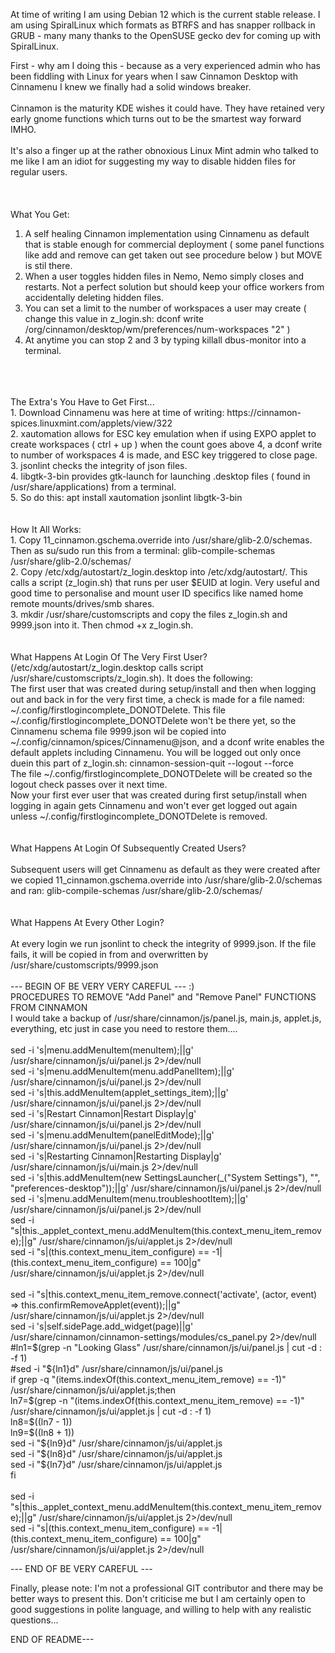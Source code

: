 At time of writing I am using Debian 12 which is the current stable release. I am using SpiralLinux which formats as BTRFS and has snapper rollback in GRUB - many many thanks to the OpenSUSE gecko dev for coming up with SpiralLinux.

First - why am I doing this - because as a very experienced admin who has been fiddling with Linux for years when I saw Cinnamon Desktop with Cinnamenu I knew we finally had a solid windows breaker.<br><br>
Cinnamon is the maturity KDE wishes it could have. They have retained very early gnome functions which turns out to be the smartest way forward IMHO.<br><br>
It's also a finger up at the rather obnoxious Linux Mint admin who talked to me like I am an idiot for suggesting my way to disable hidden files for regular users.<br>
<br>
<br>
<br>
What You Get:
<br>
1. A self healing Cinnamon implementation using Cinnamenu as default that is stable enough for commercial deployment ( some panel functions like add and remove can get taken out see procedure below ) but MOVE is stil there.<br>
2. When a user toggles hidden files in Nemo, Nemo simply closes and restarts. Not a perfect solution but should keep your office workers from accidentally deleting hidden files.<br>
3. You can set a limit to the number of workspaces a user may create ( change this value in z_login.sh: dconf write /org/cinnamon/desktop/wm/preferences/num-workspaces "2" )<br>
4. At anytime you can stop 2 and 3 by typing killall dbus-monitor into a terminal.<br>
<br>
<br>
<br>
The Extra's You Have to Get First...
<br>
1. Download Cinnamenu was here at time of writing: https://cinnamon-spices.linuxmint.com/applets/view/322<br>
2. xautomation allows for ESC key emulation when if using EXPO applet to create workspaces ( ctrl + up ) when the count goes above 4, a dconf write to number of workspaces 4 is made, and ESC key triggered to close page.<br>
3. jsonlint checks the integrity of json files.<br>
4. libgtk-3-bin provides gtk-launch for launching .desktop files ( found in /usr/share/applications) from a terminal.<br>
5. So do this: apt install xautomation jsonlint libgtk-3-bin
<br>
<br>
<br>
How It All Works:
<br>
1. Copy 11_cinnamon.gschema.override into /usr/share/glib-2.0/schemas. Then as su/sudo run this from a terminal: glib-compile-schemas /usr/share/glib-2.0/schemas/<br>
2. Copy /etc/xdg/autostart/z_login.desktop into /etc/xdg/autostart/. This calls a script (z_login.sh) that runs per user $EUID at login. Very useful and good time to personalise and mount user ID specifics like named home remote mounts/drives/smb shares.<br>
3. mkdir /usr/share/customscripts and copy the files z_login.sh and 9999.json into it. Then chmod +x z_login.sh.
<br>
<br>
<br>
What Happens At Login Of The Very First User? (/etc/xdg/autostart/z_login.desktop calls script /usr/share/customscripts/z_login.sh). It does the following:
<br>
The first user that was created during setup/install and then when logging out and back in for the very first time, a check is made for a file named: ~/.config/firstlogincomplete_DONOTDelete.
This file ~/.config/firstlogincomplete_DONOTDelete won't be there yet, so the Cinnamenu schema file 9999.json wil be copied into ~/.config/cinnamon/spices/Cinnamenu@json, and a dconf write enables the default applets including Cinnamenu.
You will be logged out only once duein this part of z_login.sh: cinnamon-session-quit --logout --force <br>
The file ~/.config/firstlogincomplete_DONOTDelete will be created so the logout check passes over it next time.<br>
Now your first ever user that was created during first setup/install when logging in again gets Cinnamenu and won't ever get logged out again unless ~/.config/firstlogincomplete_DONOTDelete is removed.
<br>
<br>
<br>
What Happens At Login Of Subsequently Created Users?
<br>
<br>
Subsequent users will get Cinnamenu as default as they were created after we copied 11_cinnamon.gschema.override into /usr/share/glib-2.0/schemas and ran: glib-compile-schemas /usr/share/glib-2.0/schemas/
<br>
<br>
<br>
What Happens At Every Other Login?
<br>
<br>
At every login we run jsonlint to check the integrity of 9999.json. If the file fails, it will be copied in from and overwritten by /usr/share/customscripts/9999.json
<br>
<br>
--- BEGIN OF BE VERY VERY CAREFUL --- :)
<br>
PROCEDURES TO REMOVE "Add Panel" and "Remove Panel" FUNCTIONS FROM CINNAMON <br>
I would take a backup of /usr/share/cinnamon/js/panel.js, main.js, applet.js, everything, etc just in case you need to restore them.... <br>
<br>
sed -i 's|menu.addMenuItem(menuItem);||g' /usr/share/cinnamon/js/ui/panel.js 2>/dev/null <br>
sed -i 's|menu.addMenuItem(menu.addPanelItem);||g' /usr/share/cinnamon/js/ui/panel.js 2>/dev/null <br>
sed -i 's|this.addMenuItem(applet_settings_item);||g' /usr/share/cinnamon/js/ui/panel.js 2>/dev/null <br>
sed -i 's|Restart Cinnamon|Restart Display|g' /usr/share/cinnamon/js/ui/panel.js 2>/dev/null <br>
sed -i 's|menu.addMenuItem(panelEditMode);||g' /usr/share/cinnamon/js/ui/panel.js 2>/dev/null <br>
sed -i 's|Restarting Cinnamon|Restarting Display|g' /usr/share/cinnamon/js/ui/main.js 2>/dev/null <br>
sed -i 's|this.addMenuItem(new SettingsLauncher(_("System Settings"), "", "preferences-desktop"));||g' /usr/share/cinnamon/js/ui/panel.js 2>/dev/null <br>
sed -i 's|menu.addMenuItem(menu.troubleshootItem);||g' /usr/share/cinnamon/js/ui/panel.js 2>/dev/null <br>
sed -i "s|this._applet_context_menu.addMenuItem(this.context_menu_item_remove);||g" /usr/share/cinnamon/js/ui/applet.js 2>/dev/null <br>  
sed -i "s|(this.context_menu_item_configure) == -1|(this.context_menu_item_configure) == 100|g" /usr/share/cinnamon/js/ui/applet.js 2>/dev/null <br>  
<br>
sed -i "s|this.context_menu_item_remove.connect('activate', (actor, event) => this.confirmRemoveApplet(event));||g" /usr/share/cinnamon/js/ui/applet.js 2>/dev/null <br>
sed -i 's|self.sidePage.add_widget(page)||g' /usr/share/cinnamon/cinnamon-settings/modules/cs_panel.py 2>/dev/null <br>
#ln1=$(grep -n "Looking Glass" /usr/share/cinnamon/js/ui/panel.js | cut -d : -f 1) <br>
#sed -i "${ln1}d" /usr/share/cinnamon/js/ui/panel.js
<br>
if grep -q "(items.indexOf(this.context_menu_item_remove) == -1)" /usr/share/cinnamon/js/ui/applet.js;then <br>
ln7=$(grep -n "(items.indexOf(this.context_menu_item_remove) == -1)" /usr/share/cinnamon/js/ui/applet.js | cut -d : -f 1) <br>
ln8=$((ln7 - 1)) <br>
ln9=$((ln8 + 1)) <br>
sed -i "${ln9}d" /usr/share/cinnamon/js/ui/applet.js <br>
sed -i "${ln8}d" /usr/share/cinnamon/js/ui/applet.js <br>
sed -i "${ln7}d" /usr/share/cinnamon/js/ui/applet.js<br>
fi <br>
<br>
sed -i "s|this._applet_context_menu.addMenuItem(this.context_menu_item_remove);||g" /usr/share/cinnamon/js/ui/applet.js 2>/dev/null <br>
sed -i "s|(this.context_menu_item_configure) == -1|(this.context_menu_item_configure) == 100|g" /usr/share/cinnamon/js/ui/applet.js 2>/dev/null <br>

--- END OF BE VERY CAREFUL ---

Finally, please note: I'm not a professional GIT contributor and there may be better ways to present this. Don't criticise me but I am certainly open to good suggestions in polite language, and willing to help with any realistic questions...


END OF README---
